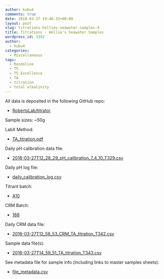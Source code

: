 ```yaml
---
author: kubu4
comments: true
date: 2018-03-27 19:46:33+00:00
layout: post
slug: titrations-hollies-seawater-samples-4
title: Titrations - Hollie's Seawater Samples
wordpress_id: 3192
author:
  - kubu4
categories:
  - Miscellaneous
tags:
  - Rondolino
  - T5
  - T5 Excellence
  - TA
  - titration
  - total alkalinity
---
```


All data is deposited in the following GitHub repo:





  * [RobertsLab/titrator](https://github.com/RobertsLab/titrator)



Sample sizes: ~50g

LabX Method:



  * [TA_titration.pdf](https://github.com/RobertsLab/titrator/blob/master/LabX_method_files/TA_titration.pdf)



Daily pH calibration data file:



  * [2018-03-27T12_28_29_pH_calibration_7_4_10_T329.csv
](https://github.com/RobertsLab/titrator/raw/master/data/cal_data/2018-03-27T12_28_29_pH_calibration_7_4_10_T329.csv)



Daily pH log file:



  * [daily_calibration_log.csv](https://github.com/RobertsLab/titrator/blob/master/data/cal_data/daily_calibration_log.csv)



Titrant batch:



  * [A10](https://github.com/RobertsLab/titrator/blob/master/data/acid_certifications/Batch_A10_CoA.pdf)



CRM Batch:



  * [168](https://github.com/RobertsLab/titrator/blob/master/data/crm_certifications/Batch168.pdf)



Daily CRM data file:



  * [2018-03-27T12_58_53_CRM_TA_titration_T342.csv](https://github.com/RobertsLab/titrator/raw/master/data/titration_data/crm_data/2018-03-27T12_58_53_CRM_TA_titration_T342.csv)



Sample data file(s):



  * [2018-03-27T14_59_51_TA_titration_T343.csv
](https://github.com/RobertsLab/titrator/raw/master/data/titration_data/sample_data/2018-03-27T14_59_51_TA_titration_T343.csv)



See metadata file for sample info (including links to master samples sheets):



  * [file_metadata.csv](https://github.com/RobertsLab/titrator/blob/master/data/titration_data/sample_data/file_metadata.csv)


